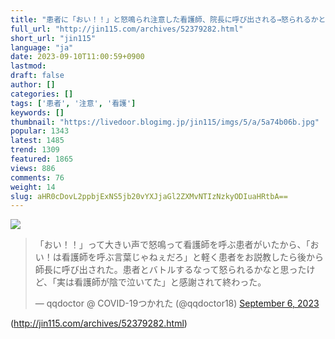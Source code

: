 ```yaml
---
title: "患者に「おい！！」と怒鳴られ注意した看護師、院長に呼び出される→怒られるかと思いきや、まさかの・・・ : オレ的ゲーム速報＠刃"
full_url: "http://jin115.com/archives/52379282.html"
short_url: "jin115"
language: "ja"
date: 2023-09-10T11:00:59+0900
lastmod: 
draft: false
author: []
categories: []
tags: ['患者', '注意', '看護']
keywords: []
thumbnail: "https://livedoor.blogimg.jp/jin115/imgs/5/a/5a74b06b.jpg"
popular: 1343
latest: 1485
trend: 1309
featured: 1865
views: 886
comments: 76
weight: 14
slug: aHR0cDovL2ppbjExNS5jb20vYXJjaGl2ZXMvNTIzNzkyODIuaHRtbA==
---
```


![](https://livedoor.blogimg.jp/jin115/imgs/5/a/5a74b06b.jpg)

<blockquote class='twitter-tweet'><p lang='ja' dir='ltr'>「おい！！」って大きい声で怒鳴って看護師を呼ぶ患者がいたから、「おい！は看護師を呼ぶ言葉じゃねぇだろ」と軽く患者をお説教したら後から師長に呼び出された。患者とバトルするなって怒られるかなと思ったけど、「実は看護師が陰で泣いてた」と感謝されて終わった。</p>— qqdoctor @ COVID-19つかれた (@qqdoctor18) <a href='https://twitter.com/qqdoctor18/status/1699384785456779428?ref_src=twsrc%5Etfw'>September 6, 2023</a></blockquote> 

(http://jin115.com/archives/52379282.html)
